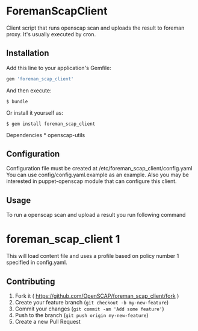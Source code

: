 # ForemanScapClient

Client script that runs openscap scan and uploads the result to foreman proxy.
It's usually executed by cron.

## Installation

Add this line to your application's Gemfile:

```ruby
gem 'foreman_scap_client'
```

And then execute:

    $ bundle

Or install it yourself as:

    $ gem install foreman_scap_client

Dependencies
    * openscap-utils

## Configuration

Configuration file must be created at /etc/foreman_scap_client/config.yaml
You can use config/config.yaml.example as an example. Also you
may be interested in puppet-openscap module that can configure this client.

## Usage

To run a openscap scan and upload a result you run following command

  # foreman_scap_client 1

This will load content file and uses a profile based on policy number 1
specified in config.yaml.

## Contributing

1. Fork it ( https://github.com/OpenSCAP/foreman_scap_client/fork )
2. Create your feature branch (`git checkout -b my-new-feature`)
3. Commit your changes (`git commit -am 'Add some feature'`)
4. Push to the branch (`git push origin my-new-feature`)
5. Create a new Pull Request
